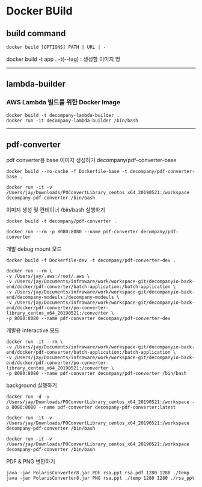 # Docker BUild

## build command
```shell
docker build [OPTIONS] PATH | URL | -
```

docker build -t app .
-t(--tag) : 생성할 이미지 명

-----

##  lambda-builder

###    AWS Lambda 빌드를 위한 Docker Image

```shell
docker build -t decompany-lambda-builder .
docker run -it decompany-lambda-builder /bin/bash
```

------

## pdf-converter


pdf converter용 base 이미지 생성하기 decompany/pdf-converter-base
```
docker build --no-cache -f Dockerfile-base -t decompany/pdf-converter-base .

docker run -it -v /Users/jay/Downloads/POConvertLibrary_centos_x64_20190521:/workspace decompany-pdf-converter /bin/bash

```

이미지 생성 및 컨테이너 /bin/bash 실행하기

```shell
docker build -t decompany/pdf-converter .

docker run --rm -p 8080:8080 --name pdf-converter decompany/pdf-converter
```

개발 debug mount 모드
```shell
docker build -f Dockerfile-dev -t decompany/pdf-converter-dev .

docker run --rm \
-v /Users/jay/.aws:/root/.aws \
-v /Users/jay/Documents/infraware/work/workspace-git/decompanyio-back-end/docker/pdf-converter/batch-application:/batch-application \
-v /Users/jay/Documents/infraware/work/workspace-git/decompanyio-back-end/decompany-modeuls:/decompany-modeuls \
-v /Users/jay/Documents/infraware/work/workspace-git/decompanyio-back-end/docker/pdf-converter/po-converter-library_centos_x64_20190521:/converter \
-p 8080:8080 --name pdf-converter decompany/pdf-converter-dev

```

개발용 interactive 모드

```shell
docker run -it --rm \
-v /Users/jay/Documents/infraware/work/workspace-git/decompanyio-back-end/docker/pdf-converter/batch-application:/batch-application \
-v /Users/jay/Documents/infraware/work/workspace-git/decompanyio-back-end/docker/pdf-converter/po-converter-library_centos_x64_20190521:/converter \
-p 8080:8080 --name pdf-converter decompany/pdf-converter /bin/bash
```

background 실행하기

```shell
docker run -d -v /Users/jay/Downloads/POConvertLibrary_centos_x64_20190521:/workspace -p 8080:8080 --name pdf-converter decompany-pdf-converter:latest

docker run -it -v /Users/jay/Downloads/POConvertLibrary_centos_x64_20190521:/workspace decompany-pdf-converter /bin/bash

docker run -it -v /Users/jay/Downloads/POConvertLibrary_centos_x64_20190521:/workspace decompany-pdf-converter /bin/bash
```

PDF & PNG 변환하기

```
java -jar PolarisConverter8.jar PDF rsa.ppt rsa.pdf 1280 1280 ./temp
java -jar PolarisConverter8.jar PNG rsa.ppt ./temp 1280 1280 ./rsa_ppt 
```